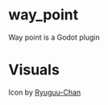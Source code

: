 # way_point
Way point is a Godot plugin

# Visuals
Icon by [Ryuguu-Chan](https://github.com/Ryuguu-Chan)
